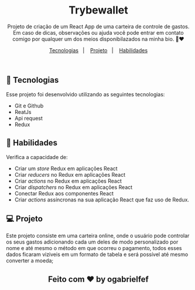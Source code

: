 <h1 align="center"> Trybewallet </h1>

<p align="center">
Projeto de criação de um React App de uma carteira de controle de gastos.
<br/>
Em caso de dicas, observações ou ajuda você pode entrar em contato comigo por qualquer um dos meios disponibilazados na minha bio. 🙂❤️
</p>

<p align="center">
  <a href="#-tecnologias">Tecnologias</a>&nbsp;&nbsp;&nbsp;|&nbsp;&nbsp;&nbsp;
  <a href="#-projeto">Projeto</a>&nbsp;&nbsp;&nbsp;|&nbsp;&nbsp;&nbsp;
  <a href="#-habilidades">Habilidades</a>
</p>

<br>

<!-- <p align="center">
  <img alt="projeto DevLinks" src="./assets/Capa.jpg" width="100%">
</p> -->

## 🚀 Tecnologias

Esse projeto foi desenvolvido utilizando as seguintes tecnologias:

- Git e Github
- ReatJs
- Api request
- Redux

## 🚀 Habilidades

Verifica a capacidade de:
- Criar um _store_ Redux em aplicações React
- Criar _reducers_ no Redux em aplicações React
- Criar _actions_ no Redux em aplicações React
- Criar _dispatchers_ no Redux em aplicações React
- Conectar Redux aos componentes React
- Criar _actions_ assíncronas na sua aplicação React que faz uso de Redux.

## 💻 Projeto

  Este projeto consiste em uma carteira online, onde o usuário pode controlar os seus gastos adicionando cada um deles de modo personalizado por nome e até mesmo o método em que ocorreu o pagamento, todos esses dados ficaram viziveis em um formato de tabela e será possível até mesmo converter a moeda;


<h2 align="center">Feito com ♥ by ogabrielfef</h2>
